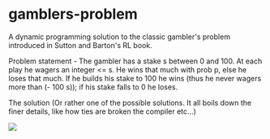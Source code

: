 # gamblers-problem
A dynamic programming solution to the classic gambler's problem introduced in Sutton and Barton's RL book.

Problem statement - The gambler has a stake s between 0 and 100.  At each play he wagers an integer <= s.  He wins that much with prob p, else he loses that much.  If he builds his stake to 100 he wins (thus he never wagers more than (- 100 s)); if his stake falls to 0 he loses.

The solution (Or rather one of the possible solutions. It all boils down the finer details, like how ties are broken the compiler etc...)

<img src="https://github.com/kraftpunk97/gamblers-problem/blob/master/solution.png">
